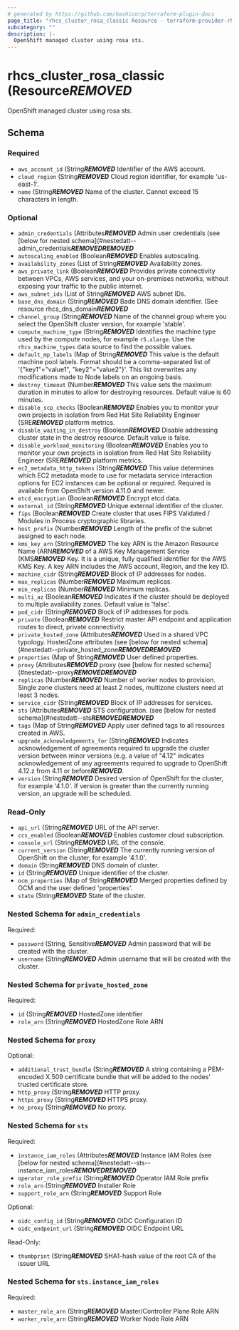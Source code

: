 ```yaml
---
# generated by https://github.com/hashicorp/terraform-plugin-docs
page_title: "rhcs_cluster_rosa_classic Resource - terraform-provider-rhcs"
subcategory: ""
description: |-
  OpenShift managed cluster using rosa sts.
---
```


# rhcs_cluster_rosa_classic (Resource***REMOVED***

OpenShift managed cluster using rosa sts.



<!-- schema generated by tfplugindocs -->
## Schema

### Required

- `aws_account_id` (String***REMOVED*** Identifier of the AWS account.
- `cloud_region` (String***REMOVED*** Cloud region identifier, for example 'us-east-1'.
- `name` (String***REMOVED*** Name of the cluster. Cannot exceed 15 characters in length.

### Optional

- `admin_credentials` (Attributes***REMOVED*** Admin user credentials (see [below for nested schema](#nestedatt--admin_credentials***REMOVED******REMOVED***
- `autoscaling_enabled` (Boolean***REMOVED*** Enables autoscaling.
- `availability_zones` (List of String***REMOVED*** Availability zones.
- `aws_private_link` (Boolean***REMOVED*** Provides private connectivity between VPCs, AWS services, and your on-premises networks, without exposing your traffic to the public internet.
- `aws_subnet_ids` (List of String***REMOVED*** AWS subnet IDs.
- `base_dns_domain` (String***REMOVED*** Bade DNS domain identifier. (See resource rhcs_dns_domain***REMOVED***
- `channel_group` (String***REMOVED*** Name of the channel group where you select the OpenShift cluster version, for example 'stable'.
- `compute_machine_type` (String***REMOVED*** Identifies the machine type used by the compute nodes, for example `r5.xlarge`. Use the `rhcs_machine_types` data source to find the possible values.
- `default_mp_labels` (Map of String***REMOVED*** This value is the default machine pool labels. Format should be a comma-separated list of '{"key1"="value1", "key2"="value2"}'. This list overwrites any modifications made to Node labels on an ongoing basis.
- `destroy_timeout` (Number***REMOVED*** This value sets the maximum duration in minutes to allow for destroying resources. Default value is 60 minutes.
- `disable_scp_checks` (Boolean***REMOVED*** Enables you to monitor your own projects in isolation from Red Hat Site Reliability Engineer (SRE***REMOVED*** platform metrics.
- `disable_waiting_in_destroy` (Boolean***REMOVED*** Disable addressing cluster state in the destroy resource. Default value is false.
- `disable_workload_monitoring` (Boolean***REMOVED*** Enables you to monitor your own projects in isolation from Red Hat Site Reliability Engineer (SRE***REMOVED*** platform metrics.
- `ec2_metadata_http_tokens` (String***REMOVED*** This value determines which EC2 metadata mode to use for metadata service interaction options for EC2 instances can be optional or required. Required is available from OpenShift version 4.11.0 and newer.
- `etcd_encryption` (Boolean***REMOVED*** Encrypt etcd data.
- `external_id` (String***REMOVED*** Unique external identifier of the cluster.
- `fips` (Boolean***REMOVED*** Create cluster that uses FIPS Validated / Modules in Process cryptographic libraries.
- `host_prefix` (Number***REMOVED*** Length of the prefix of the subnet assigned to each node.
- `kms_key_arn` (String***REMOVED*** The key ARN is the Amazon Resource Name (ARN***REMOVED*** of a AWS Key Management Service (KMS***REMOVED*** Key. It is a unique, fully qualified identifier for the AWS KMS Key. A key ARN includes the AWS account, Region, and the key ID.
- `machine_cidr` (String***REMOVED*** Block of IP addresses for nodes.
- `max_replicas` (Number***REMOVED*** Maximum replicas.
- `min_replicas` (Number***REMOVED*** Minimum replicas.
- `multi_az` (Boolean***REMOVED*** Indicates if the cluster should be deployed to multiple availability zones. Default value is 'false'.
- `pod_cidr` (String***REMOVED*** Block of IP addresses for pods.
- `private` (Boolean***REMOVED*** Restrict master API endpoint and application routes to direct, private connectivity.
- `private_hosted_zone` (Attributes***REMOVED*** Used in a shared VPC typology. HostedZone attributes (see [below for nested schema](#nestedatt--private_hosted_zone***REMOVED******REMOVED***
- `properties` (Map of String***REMOVED*** User defined properties.
- `proxy` (Attributes***REMOVED*** proxy (see [below for nested schema](#nestedatt--proxy***REMOVED******REMOVED***
- `replicas` (Number***REMOVED*** Number of worker nodes to provision. Single zone clusters need at least 2 nodes, multizone clusters need at least 3 nodes.
- `service_cidr` (String***REMOVED*** Block of IP addresses for services.
- `sts` (Attributes***REMOVED*** STS configuration. (see [below for nested schema](#nestedatt--sts***REMOVED******REMOVED***
- `tags` (Map of String***REMOVED*** Apply user defined tags to all resources created in AWS.
- `upgrade_acknowledgements_for` (String***REMOVED*** Indicates acknowledgement of agreements required to upgrade the cluster version between minor versions (e.g. a value of "4.12" indicates acknowledgement of any agreements required to upgrade to OpenShift 4.12.z from 4.11 or before***REMOVED***.
- `version` (String***REMOVED*** Desired version of OpenShift for the cluster, for example '4.1.0'. If version is greater than the currently running version, an upgrade will be scheduled.

### Read-Only

- `api_url` (String***REMOVED*** URL of the API server.
- `ccs_enabled` (Boolean***REMOVED*** Enables customer cloud subscription.
- `console_url` (String***REMOVED*** URL of the console.
- `current_version` (String***REMOVED*** The currently running version of OpenShift on the cluster, for example '4.1.0'.
- `domain` (String***REMOVED*** DNS domain of cluster.
- `id` (String***REMOVED*** Unique identifier of the cluster.
- `ocm_properties` (Map of String***REMOVED*** Merged properties defined by OCM and the user defined 'properties'.
- `state` (String***REMOVED*** State of the cluster.

<a id="nestedatt--admin_credentials"></a>
### Nested Schema for `admin_credentials`

Required:

- `password` (String, Sensitive***REMOVED*** Admin password that will be created with the cluster.
- `username` (String***REMOVED*** Admin username that will be created with the cluster.


<a id="nestedatt--private_hosted_zone"></a>
### Nested Schema for `private_hosted_zone`

Required:

- `id` (String***REMOVED*** HostedZone identifier
- `role_arn` (String***REMOVED*** HostedZone Role ARN


<a id="nestedatt--proxy"></a>
### Nested Schema for `proxy`

Optional:

- `additional_trust_bundle` (String***REMOVED*** A string containing a PEM-encoded X.509 certificate bundle that will be added to the nodes' trusted certificate store.
- `http_proxy` (String***REMOVED*** HTTP proxy.
- `https_proxy` (String***REMOVED*** HTTPS proxy.
- `no_proxy` (String***REMOVED*** No proxy.


<a id="nestedatt--sts"></a>
### Nested Schema for `sts`

Required:

- `instance_iam_roles` (Attributes***REMOVED*** Instance IAM Roles (see [below for nested schema](#nestedatt--sts--instance_iam_roles***REMOVED******REMOVED***
- `operator_role_prefix` (String***REMOVED*** Operator IAM Role prefix
- `role_arn` (String***REMOVED*** Installer Role
- `support_role_arn` (String***REMOVED*** Support Role

Optional:

- `oidc_config_id` (String***REMOVED*** OIDC Configuration ID
- `oidc_endpoint_url` (String***REMOVED*** OIDC Endpoint URL

Read-Only:

- `thumbprint` (String***REMOVED*** SHA1-hash value of the root CA of the issuer URL

<a id="nestedatt--sts--instance_iam_roles"></a>
### Nested Schema for `sts.instance_iam_roles`

Required:

- `master_role_arn` (String***REMOVED*** Master/Controller Plane Role ARN
- `worker_role_arn` (String***REMOVED*** Worker Node Role ARN



